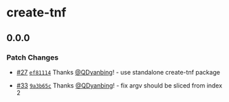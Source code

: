 # create-tnf

## 0.0.0

### Patch Changes

- [#27](https://github.com/umijs/tnf/pull/27) [`ef81114`](https://github.com/umijs/tnf/commit/ef811144bbb90323a260167dba960ffa4842d57a) Thanks [@QDyanbing](https://github.com/QDyanbing)! - use standalone create-tnf package

- [#33](https://github.com/umijs/tnf/pull/33) [`9a3b65c`](https://github.com/umijs/tnf/commit/9a3b65c3731486172d2015997ecd2394bf503aa3) Thanks [@QDyanbing](https://github.com/QDyanbing)! - fix argv should be sliced from index 2
